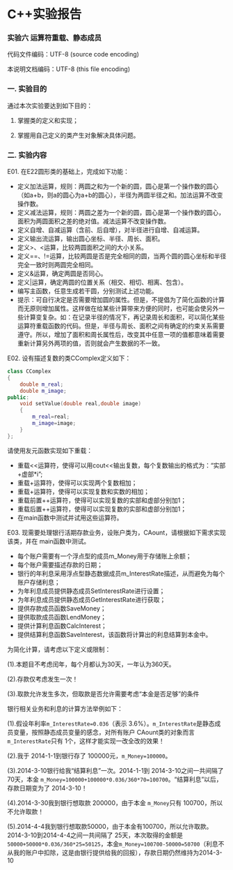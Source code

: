 # C++实验报告

### 实验六 运算符重载、静态成员

代码文件编码：UTF-8 (source code encoding)

本说明文档编码：UTF-8 (this file encoding)

### 一.   实验目的

通过本次实验要达到如下目的：

1.	掌握类的定义和实现；

2.	掌握用自己定义的类产生对象解决具体问题。

### 二.	实验内容

E01.	在E22圆形类的基础上，完成如下功能：

-	定义加法运算，规则：两圆之和为一个新的圆，圆心是第一个操作数的圆心（如a+b，则a的圆心为a+b的圆心），半径为两圆半径之和。加法运算不改变操作数。
-	定义减法运算，规则：两圆之差为一个新的圆，圆心是第一个操作数的圆心，面积为两圆面积之差的绝对值。减法运算不改变操作数。
-	定义自增、自减运算（含前、后自增），对半径进行自增、自减运算。
-	定义输出流运算，输出圆心坐标、半径、周长、面积。
-	定义>、<运算，比较两圆面积之间的大小关系。
-	定义==、!=运算，比较两圆是否是完全相同的圆，当两个圆的圆心坐标和半径完全一致时则两圆完全相同。
-	定义&运算，确定两圆是否同心。
-	定义|运算，确定两圆的位置关系（相交、相切、相离、包含）。
-	编写主函数，任意生成若干圆，分别测试上述功能。
-	提示：可自行决定是否需要增加圆的属性。但是，不提倡为了简化函数的计算而无原则增加属性。这样做在给某些计算带来方便的同时，也可能会使另外一些计算变复杂。如：在记录半径的情况下，再记录周长和面积，可以简化某些运算符重载函数的代码。但是，半径与周长、面积之间有确定的约束关系需要遵守。所以，增加了面积和周长属性后，改变其中任意一项的值都意味着需要重新计算另外两项的值，否则就会产生数据的不一致。

E02.	设有描述复数的类CComplex定义如下：

~~~c++
class CComplex
{
    double m_real;
    double m_image;
public:
    void setValue(double real,double image)
    {
        m_real=real;
        m_image=image;
    }
};
~~~

请使用友元函数实现如下重载：
-	重载<<运算符，使得可以用cout<<输出复数，每个复数输出的格式为：“实部+虚部*i”;
-	重载+运算符，使得可以实现两个复数相加；
-	重载+运算符，使得可以实现复数和实数的相加；
-	重载前置++运算符，使得可以实现复数的实部和虚部分别加1；
-	重载后置++运算符，使得可以实现复数的实部和虚部分别加1；
-	在main函数中测试并试用这些运算符。

E03.	现需要处理银行活期存款业务，设账户类为，CAount，请根据如下需求实现该类，并在 main函数中测试。
-	每个账户需要有一个浮点型的成员m_Money用于存储账上余额；
-	每个账户需要描述存款的日期；
-	银行的年利息采用浮点型静态数据成员m_InterestRate描述，从而避免为每个账户存储利息；
-	为年利息成员提供静态成员SetInterestRate进行设置；
-	为年利息成员提供静态成员GetInterestRate进行获取；
-	提供存款成员函数SaveMoney；
-	提供取款成员函数LendMoney；
-	提供计算利息函数CalcInterest；
-	提供结算利息函数SaveInterest，该函数将计算出的利息结算到本金中。

为简化计算，请考虑以下定义或限制：
    
(1).本题目不考虑闰年，每个月都认为30天，一年认为360天。

(2).存款仅考虑发生一次！

(3).取款允许发生多次，但取款是否允许需要考虑“本金是否足够”的条件
    
银行相关业务和利息的计算方法举例如下：

(1).假设年利率`m_InterestRate=0.036`（表示 3.6%）。`m_InterestRate`是静态成员变量，按照静态成员变量的感念，对所有账户 CAount类的对象而言`m_InterestRate`只有 1个，这样才能实现一改全改的效果！

(2).我于 2014-1-1到银行存了 100000元，`m_Money=100000`。

(3).2014-3-10银行给我“结算利息”一次。2014-1-1到  2014-3-10之间一共间隔了70天，本金  `m_Money=100000+100000*0.036/360*70=100700`。“结算利息”以后，存款日期变为了 2014-3-10！

(4).2014-3-30我到银行想取款  200000，由于本金 `m_Money`只有 100700，所以不允许取款！

(5).2014-4-4我到银行想取款50000，由于本金有100700，所以允许取款。2014-3-10到2014-4-4之间一共间隔了 25天，本次取得的金额是`50000+50000*0.036/360*25=50125`，本金`m_Money=100700-50000=50700`（利息不从我的账户中扣除，这是由银行提供给我的回报），存款日期仍然维持为2014-3-10


